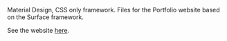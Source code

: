 Material Design, CSS only framework.
Files for the Portfolio website based on the Surface framework.

See the website [here](http://alina.cuttinhome.com).
